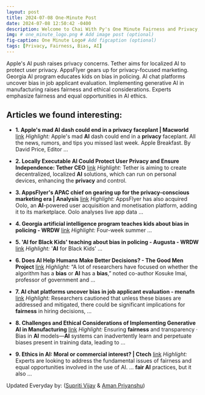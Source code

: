 ```yaml
---
layout: post
title: 2024-07-08 One-Minute Post
date: 2024-07-08 12:50:42 -0400
description: Welcome to Chai With Py's One Minute Fairness and Privacy, which aims to provide you the current happenings in the world of Fairness, Privacy, and AI.
img: # one_minute_logo.png # Add image post (optional)
fig-caption: One Minute Logo# Add figcaption (optional)
tags: [Privacy, Fairness, Bias, AI]
---
```


Apple's AI push raises privacy concerns. Tether aims for localized AI to protect user privacy. AppsFlyer gears up for privacy-focused marketing. Georgia AI program educates kids on bias in policing. AI chat platforms uncover bias in job applicant evaluation. Implementing generative AI in manufacturing raises fairness and ethical considerations. Experts emphasize fairness and equal opportunities in AI ethics.

## Articles we found interesting:

- **1. Apple&#39;s mad <b>AI</b> dash could end in a <b>privacy</b> faceplant | Macworld** [link](https://www.macworld.com/article/2381684/apples-mad-ai-dash-could-end-in-a-privacy-faceplant.html)
_Highlight:_ Apple&#39;s mad <b>AI</b> dash could end in a <b>privacy</b> faceplant. All the news, rumors, and tips you missed last week. Apple Breakfast. By David Price, Editor&nbsp;...

- **2. Locally Executable <b>AI</b> Could Protect User <b>Privacy</b> and Ensure Independence: Tether CEO** [link](https://cryptonews.com/news/locally-executable-ai-could-protect-user-privacy-and-ensure-independence-tether-ceo.htm)
_Highlight:_ Tether is aiming to create decentralized, localized <b>AI</b> solutions, which can run on personal devices, enhancing the <b>privacy</b> and control.

- **3. AppsFlyer&#39;s APAC chief on gearing up for the <b>privacy</b>-conscious marketing era | Analysis** [link](https://www.campaignasia.com/article/appsflyers-apac-chief-on-gearing-up-for-the-privacy-conscious-marketing-era/497022)
_Highlight:_ AppsFlyer has also acquired Oolo, an <b>AI</b>-powered user acquisition and monetisation platform, adding it to its marketplace. Oolo analyses live app data&nbsp;...

- **4. Georgia <b>artificial intelligence</b> program teaches kids about <b>bias</b> in policing - WRDW** [link](https://www.wrdw.com/2024/07/07/georgia-artificial-intelligence-program-teaches-kids-about-bias-policing/)
_Highlight:_ Four-week summer&nbsp;...

- **5. &#39;<b>AI</b> for Black Kids&#39; teaching about <b>bias</b> in policing - Augusta - WRDW** [link](https://www.wrdw.com/video/2024/07/07/ai-black-kids-teaching-about-bias-policing/)
_Highlight:_ &#39;<b>AI</b> for Black Kids&#39;&nbsp;...

- **6. Does <b>AI</b> Help Humans Make Better Decisions? - The Good Men Project** [link](https://goodmenproject.com/featured-content/does-ai-help-humans-make-better-decisions/)
_Highlight:_ “A lot of researchers have focused on whether the algorithm has a <b>bias</b> or <b>AI</b> has a <b>bias</b>,” noted co-author Kosuke Imai, professor of government and&nbsp;...

- **7. <b>AI</b> chat platforms uncover bias in job applicant evaluation - menafn** [link](https://menafn.com/1108417126/AI-chat-platforms-uncover-bias-in-job-applicant-evaluation)
_Highlight:_ Researchers cautioned that unless these biases are addressed and mitigated, there could be significant implications for <b>fairness</b> in hiring decisions,&nbsp;...

- **8. Challenges and Ethical Considerations of Implementing Generative <b>AI</b> in Manufacturing** [link](https://www.automationworld.com/factory/digital-transformation/article/55092052/challenges-and-ethical-considerations-of-implementing-generative-ai-in-manufacturing)
_Highlight:_ Ensuring <b>fairness</b> and transparency &middot; Bias in <b>AI</b> models—<b>AI</b> systems can inadvertently learn and perpetuate biases present in training data, leading to&nbsp;...

- **9. Ethics in <b>AI</b>: Moral or commercial interest? | Ctech** [link](https://www.calcalistech.com/ctechnews/article/s13vvlkw0)
_Highlight:_ Experts are looking to address the fundamental issues of fairness and equal opportunities involved in the use of AI. ... <b>fair AI</b> practices, but it also&nbsp;...


Updated Everyday by: (<a href="https://supritivijay.github.io/">Supriti Vijay</a> & <a href="https://amanpriyanshu.github.io/">Aman Priyanshu</a>)
